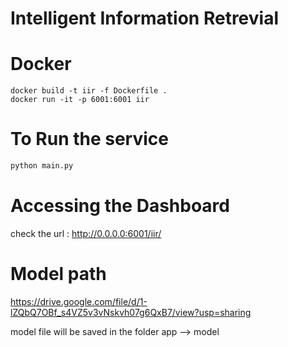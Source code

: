 # Intelligent Information Retrevial 

# Docker
```
docker build -t iir -f Dockerfile .
docker run -it -p 6001:6001 iir 
```
# To Run the service
```python
python main.py

```

# Accessing the Dashboard
check the url : http://0.0.0.0:6001/iir/


# Model path
https://drive.google.com/file/d/1-lZQbQ7OBf_s4VZ5v3vNskvh07g6QxB7/view?usp=sharing

model file will be saved in the folder
app --> model

